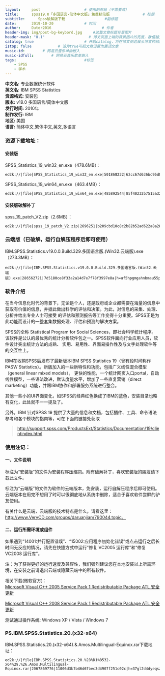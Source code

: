 ```yaml
---
layout:     post   				    # 使用的布局（不需要改）
title:      spss19.0「多国语言-简体中文版」免费精简版 				# 标题 
subtitle:      Spss破解版下载                  #副标题
date:       2019-10-20 				# 时间
author:     Duter2016 						# 作者
header-img: img/post-bg-keybord.jpg  	#这篇文章标题背景图片
header-mask: "0.1"                    # 博文页面上端的背景图片的亮度，数值越大越黑暗
catalog: true 						# 开启catalog，将在博文侧边展示博文的结构
istop: false            # 设为true可把文章设置为置顶文章
music-id:        # 网易云音乐单曲嵌入
music-idfull:        # 网易云音乐歌单嵌入
tags:								#标签
    - SPSS
    - 学术
---
```


**中文名:** 专业数据统计软件  
**英文名:** IBM SPSS Statistics  
**资源格式:** 安装包  
**版本:** v19.0 多国语言/简体中文版  
**发行时间:** 2010年  
**制作发行:** IBM  
**地区:** 美国  
**语言:** 简体中文,繁体中文,英文,多语言  

### 资源下载地址：

#### 安装版

SPSS_Statistics_19_win32_en.exe（478.6MB）：  
```
ed2k://|file|SPSS_Statistics_19_win32_en.exe|501868232|62cc67d636bc95d8f5f16a4a3a594d0e|h=w7h45kgbjtmekhloalf5k5z647zbzirs|/
```

SPSS_Statistics_19_win64_en.exe（463.4MB）：  
```
ed2k://|file|SPSS_Statistics_19_win64_en.exe|485892544|85f40232b7515a32d75f4b990e81462d|h=yw2tjrdc22zszh2g4asls4evfozayjde|/
```

#### 安装版破解补丁

spss_19_patch_V2.zip（2.6MB）：  
```
ed2k://|file|spss_19_patch_V2.zip|2696251|b209cbd10c8c2b82b52ad622a8a28c5a|h=qebxeslheoeomtdoenbk6qr7jshflszm|/
```

### 云端版（已破解，运行自解压程序后即可使用）

IBM.SPSS.Statistics.v19.0.0.Build.329.多国语言版.(Win32.云端版).exe（273.3MB）：  
```
ed2k://|file|IBM.SPSS.Statistics.v19.0.0.Build.329.多国语言版.(Win32.云端版).exe|286562721|7d5180ce8f33a2a14d7e7f78f3997e8a|h=uf5hpgmgahnbmau55p2oglnedak5cod2|/
```

### 软件介绍

在当今信息化时代的背景下，无论是个人，还是政府或企业都需要在海量的信息中获取有价值的信息，并据此做出科学的评估和决策。为此，对信息的采集、处理、分析并给出专业人士可接受
的评估和预测报告等工作变得十分重要。SPSS正是为此功能而设计的一整套集数据处理、评估和预测的解决方案。

SPSS的全称 Statistical Program for Social Sciences，即社会科学统计程序。该软件是公认的最优秀的统计分析软件包之一。SPSS软件面向行业应用人员，软件设计突出统计方法的成熟、
实用、易用性、界面易操作性及与文字处理软件等的交互性上。

IBM在收购SPSS后发布了最新版本IBM SPSS Statistics 19（曾有段时间称作PASW Statistics）。新版加入的一些新特性和功能，包括广义线性混合模型（general linear mixed models），
更快的性能，一个统计网页入口portal，自动线性模型，一些语法改进，默认度量水平，增加了一些直复营销（direct marketing）功能，并跟IBM协作和部署服务系统进行整合。

其他一些小的UI界面变化，如SPSS的经典红色换成了IBM的蓝色，安装目录也略有变化，此处就不一一提及了。

另外，IBM 针对SPSS 19 提供了大量的信息和文档，包括插件、工具、命令语法参考和各个模块的指南等，可在下面的链接处获取

> http://support.spss.com/ProductsExt/Statistics/Documentation/19/clientindex.html

### 使用注记：

#### 一、文件说明

标注为“安装版”的文件为安装程序压缩包。附有破解补丁，喜欢安装版的朋友请下载此文件。

标注为“云端版”的文件为软件的云端版本，免安装，运行自解压程序后即可使用。云端版本在用完不想用了时可以很彻底地从系统中删除，适合于喜欢软件尝鲜的驴友使用。

有关什么是云端，云端版的技术特点是什么，请看这里：http://www.VeryCD.com/groups/daruanjian/790044.topic。

#### 二、运行所需环境或组件

如果遇到“14001:并行配置错误”、“15002:应用程序初始化错误”或点击运行之后长时间无反应的情况，请先在快捷方式中运行“修复 VC2005 运行库”和“修复 VC2008 运行库”。

注：为了获得更好的运行速度及兼容性，我们强烈建议您在本地安装以上所需环境，在安装之前请退出云端或隐藏云端中的所有软件。

相关下载(微软官方)：  
[Microsoft Visual C++ 2005 Service Pack 1 Redistributable Package ATL 安全更新](http://www.microsoft.com/downloads/details.aspx?FamilyID=766a6af7-ec73-40ff-b072-9112bab119c2&DisplayLang=zh-cn)

[Microsoft Visual C++ 2008 Service Pack 1 Redistributable Package ATL 安全更新](http://www.microsoft.com/downloads/details.aspx?FamilyID=2051a0c1-c9b5-4b0a-a8f5-770a549fd78c&DisplayLang=zh-cn)

测试通过操作系统: Windows XP / Vista / Windows 7

### PS.IBM.SPSS.Statistics.20.(х32-x64)

IBM.SPSS.Statistics.20.(х32-x64).&.Amos.Multilingual-Equinox.rar下载地址：  
```
ed2k://|file|IBM.SPSS.Statistics.20.%28%D1%8532-x64%29.%26.Amos.Multilingual-Equinox.rar|2067869776|11006d3b7b46d67bec3d4907f251c02c|h=37gl2d4dyeqszkhlchhyydschoabqrbr|/
```

